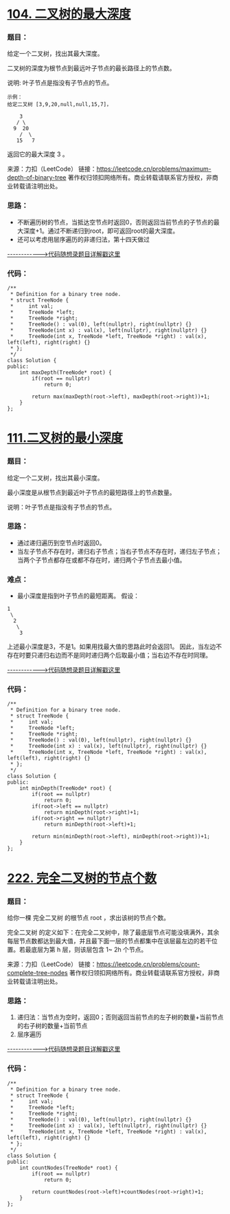 # [104. 二叉树的最大深度](https://leetcode.cn/problems/maximum-depth-of-binary-tree/)
### 题目：
给定一个二叉树，找出其最大深度。

二叉树的深度为根节点到最远叶子节点的最长路径上的节点数。

说明: 叶子节点是指没有子节点的节点。
```
示例：
给定二叉树 [3,9,20,null,null,15,7]，

    3
   / \
  9  20
    /  \
   15   7
```
返回它的最大深度 3 。

来源：力扣（LeetCode）
链接：https://leetcode.cn/problems/maximum-depth-of-binary-tree
著作权归领扣网络所有。商业转载请联系官方授权，非商业转载请注明出处。

### 思路：
- 不断遍历树的节点，当抵达空节点时返回0，否则返回当前节点的子节点的最大深度+1。通过不断递归到root，即可返回root的最大深度。
- 还可以考虑用层序遍历的非递归法，第十四天做过

[------------>代码随想录题目详解戳这里](https://programmercarl.com/0104.%E4%BA%8C%E5%8F%89%E6%A0%91%E7%9A%84%E6%9C%80%E5%A4%A7%E6%B7%B1%E5%BA%A6.html)

### 代码：  
```
/**
 * Definition for a binary tree node.
 * struct TreeNode {
 *     int val;
 *     TreeNode *left;
 *     TreeNode *right;
 *     TreeNode() : val(0), left(nullptr), right(nullptr) {}
 *     TreeNode(int x) : val(x), left(nullptr), right(nullptr) {}
 *     TreeNode(int x, TreeNode *left, TreeNode *right) : val(x), left(left), right(right) {}
 * };
 */
class Solution {
public:
    int maxDepth(TreeNode* root) {
        if(root == nullptr)
            return 0;

        return max(maxDepth(root->left), maxDepth(root->right))+1;
    }
};
```


# [111.二叉树的最小深度](https://leetcode.cn/problems/minimum-depth-of-binary-tree/)
### 题目：
给定一个二叉树，找出其最小深度。

最小深度是从根节点到最近叶子节点的最短路径上的节点数量。

说明：叶子节点是指没有子节点的节点。

### 思路：
- 通过递归遍历到空节点时返回0。
- 当左子节点不存在时，递归右子节点；当右子节点不存在时，递归左子节点；当两个子节点都存在或都不存在时，递归两个子节点去最小值。

### 难点：
- 最小深度是指到叶子节点的最短距离。
假设：
```
1
 \
  2
   \
    3   
```
上述最小深度是3，不是1。如果用找最大值的思路此时会返回1。
因此，当左边不存在时要只递归右边而不是同时递归两个后取最小值；当右边不存在时同理。

[------------>代码随想录题目详解戳这里](https://programmercarl.com/0111.%E4%BA%8C%E5%8F%89%E6%A0%91%E7%9A%84%E6%9C%80%E5%B0%8F%E6%B7%B1%E5%BA%A6.html)


### 代码：  
```
/**
 * Definition for a binary tree node.
 * struct TreeNode {
 *     int val;
 *     TreeNode *left;
 *     TreeNode *right;
 *     TreeNode() : val(0), left(nullptr), right(nullptr) {}
 *     TreeNode(int x) : val(x), left(nullptr), right(nullptr) {}
 *     TreeNode(int x, TreeNode *left, TreeNode *right) : val(x), left(left), right(right) {}
 * };
 */
class Solution {
public:
    int minDepth(TreeNode* root) {
        if(root == nullptr)
            return 0;
        if(root->left == nullptr)
            return minDepth(root->right)+1;
        if(root->right == nullptr)
            return minDepth(root->left)+1;

        return min(minDepth(root->left), minDepth(root->right))+1;
    }
};
```


# [222. 完全二叉树的节点个数](https://leetcode.cn/problems/count-complete-tree-nodes/)
### 题目：
给你一棵 完全二叉树 的根节点 root ，求出该树的节点个数。

完全二叉树 的定义如下：在完全二叉树中，除了最底层节点可能没填满外，其余每层节点数都达到最大值，并且最下面一层的节点都集中在该层最左边的若干位置。若最底层为第 h 层，则该层包含 1~ 2h 个节点。

来源：力扣（LeetCode）
链接：https://leetcode.cn/problems/count-complete-tree-nodes
著作权归领扣网络所有。商业转载请联系官方授权，非商业转载请注明出处。

### 思路：
1. 递归法：当节点为空时，返回0；否则返回当前节点的左子树的数量+当前节点的右子树的数量+当前节点
2. 层序遍历

[------------>代码随想录题目详解戳这里](https://programmercarl.com/0222.%E5%AE%8C%E5%85%A8%E4%BA%8C%E5%8F%89%E6%A0%91%E7%9A%84%E8%8A%82%E7%82%B9%E4%B8%AA%E6%95%B0.html)

### 代码：  
```
/**
 * Definition for a binary tree node.
 * struct TreeNode {
 *     int val;
 *     TreeNode *left;
 *     TreeNode *right;
 *     TreeNode() : val(0), left(nullptr), right(nullptr) {}
 *     TreeNode(int x) : val(x), left(nullptr), right(nullptr) {}
 *     TreeNode(int x, TreeNode *left, TreeNode *right) : val(x), left(left), right(right) {}
 * };
 */
class Solution {
public:
    int countNodes(TreeNode* root) {
        if(root == nullptr)
            return 0;
  
        return countNodes(root->left)+countNodes(root->right)+1;
    }
};
```